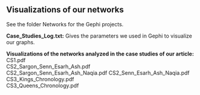 ## Visualizations of our networks

See the folder Networks for the Gephi projects.

<b>Case_Studies_Log.txt:</b> Gives the parameters we used in Gephi to visualize our graphs.

<b>Visualizations of the networks analyzed in the case studies of our article:</b>
CS1.pdf 	
CS2_Sargon_Senn_Esarh_Ash.pdf 	
CS2_Sargon_Senn_Esarh_Ash_Naqia.pdf
CS2_Senn_Esarh_Ash_Naqia.pdf 	
CS3_Kings_Chronology.pdf 	
CS3_Queens_Chronology.pdf 	
